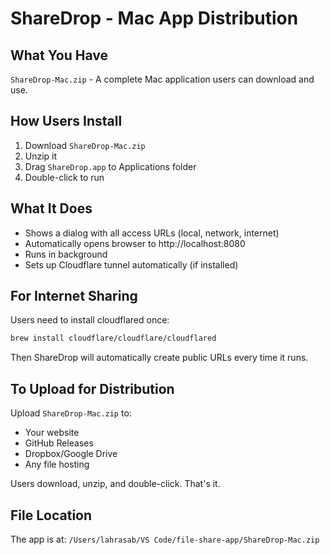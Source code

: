 # ShareDrop - Mac App Distribution

## What You Have

`ShareDrop-Mac.zip` - A complete Mac application users can download and use.

## How Users Install

1. Download `ShareDrop-Mac.zip`
2. Unzip it
3. Drag `ShareDrop.app` to Applications folder
4. Double-click to run

## What It Does

- Shows a dialog with all access URLs (local, network, internet)
- Automatically opens browser to http://localhost:8080
- Runs in background
- Sets up Cloudflare tunnel automatically (if installed)

## For Internet Sharing

Users need to install cloudflared once:
```bash
brew install cloudflare/cloudflare/cloudflared
```

Then ShareDrop will automatically create public URLs every time it runs.

## To Upload for Distribution

Upload `ShareDrop-Mac.zip` to:
- Your website
- GitHub Releases
- Dropbox/Google Drive
- Any file hosting

Users download, unzip, and double-click. That's it.

## File Location

The app is at:
`/Users/lahrasab/VS Code/file-share-app/ShareDrop-Mac.zip`
